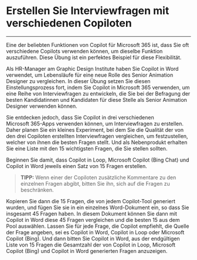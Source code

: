 # Erstellen Sie Interviewfragen mit verschiedenen Copiloten
---
Eine der beliebten Funktionen von Copilot für Microsoft 365 ist, dass Sie oft verschiedene Copilots verwenden können, um dieselbe Funktion auszuführen. Diese Übung ist ein perfektes Beispiel für diese Flexibilität.<br>

Als HR-Manager am Graphic Design Institute haben Sie Copilot in Word verwendet, um Lebensläufe für eine neue Rolle des Senior Animation Designer zu vergleichen. In dieser Übung setzen Sie diesen Einstellungsprozess fort, indem Sie Copilot in Microsoft 365 verwenden, um eine Reihe von Interviewfragen zu entwickeln, die Sie bei der Befragung der besten Kandidatinnen und Kandidaten für diese Stelle als Senior Animation Designer verwenden können.

Sie entdecken jedoch, dass Sie Copilot in drei verschiedenen Microsoft 365-Apps verwenden können, um Interviewfragen zu erstellen. Daher planen Sie ein kleines Experiment, bei dem Sie die Qualität der von den drei Copiloten erstellten Interviewfragen vergleichen, um festzustellen, welcher von ihnen die besten Fragen stellt. Und als Nebenprodukt erhalten Sie eine Liste mit den 15 wichtigsten Fragen, die Sie stellen sollten.

Beginnen Sie damit, dass Copilot in Loop, Microsoft Copilot (Bing Chat) und Copilot in Word jeweils einen Satz von 15 Fragen erstellen.

> **TIPP:** Wenn einer der Copiloten zusätzliche Kommentare zu den einzelnen Fragen abgibt, bitten Sie ihn, sich auf die Fragen zu beschränken.

Kopieren Sie dann die 15 Fragen, die von jedem Copilot-Tool generiert wurden, und fügen Sie sie in ein einzelnes Word-Dokument ein, so dass Sie insgesamt 45 Fragen haben. In diesem Dokument können Sie dann mit Copilot in Word diese 45 Fragen vergleichen und die besten 15 aus dem Pool auswählen. Lassen Sie für jede Frage, die Copilot empfiehlt, die Quelle der Frage angeben, sei es Copilot in Word, Copilot in Loop oder Microsoft Copilot (Bing). Und dann bitten Sie Copilot in Word, aus der endgültigen Liste von 15 Fragen die Gesamtzahl der von Copilot in Loop, Microsoft Copilot (Bing) und Copilot in Word generierten Fragen anzuzeigen.

